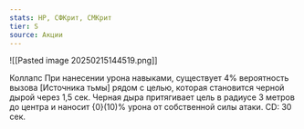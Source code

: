 ```yaml
---
stats: HP, СФКрит, СМКрит
tier: S
source: Акции
---
```

![[Pasted image 20250215144519.png]]

Коллапс
При нанесении урона навыками, существует 4% вероятность вызова [Источника тьмы] рядом с целью, которая становится черной дырой через 1,5 сек. Черная дыра притягивает цель в радиусе 3 метров до центра и наносит {0}(10)% урона от собственной силы атаки. CD: 30 сек.

